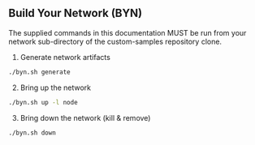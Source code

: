 ## Build Your Network (BYN)

The supplied commands in this documentation MUST be run from your network sub-directory of the custom-samples repository clone.

1. Generate network artifacts

```bash
./byn.sh generate
```

2. Bring up the network

```bash
./byn.sh up -l node
```

3. Bring down the network (kill & remove)

```bash
./byn.sh down
```

